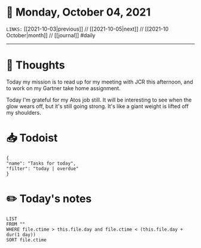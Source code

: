# 📅 Monday, October 04, 2021
`LINKS:` [[2021-10-03|previous]] // [[2021-10-05|next]] // [[2021-10 October|month]] // [[journal]] 
#daily

---
# 💭 Thoughts
Today my mission is to read up for my meeting with JCR this afternoon, and to work on my Gartner take home assignment. 

Today I'm grateful for my Atos job still. It will be interesting to see when the glow wears off, but it's still going strong. It's like a giant weight is lifted off my shoulders. 

# 📥 Todoist
```todoist
{
"name": "Tasks for today",
"filter": "today | overdue"
}
```

# ✏️ Today's notes
```dataview
LIST 
FROM ""
WHERE file.ctime > this.file.day and file.ctime < (this.file.day + dur(1 day))
SORT file.ctime
```
